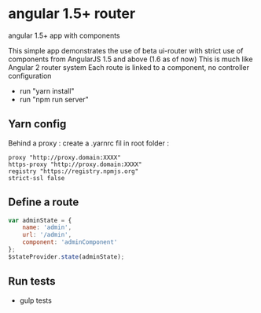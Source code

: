 # angular 1.5+ router
angular 1.5+ app with components

This simple app demonstrates the use of beta ui-router with strict use of components from AngularJS 1.5 and above (1.6 as of now)
This is much like Angular 2 router system
Each route is linked to a component, no controller configuration

- run "yarn install"
- run "npm run server"

## Yarn config

Behind a proxy : create a .yarnrc fil in root folder :

```
proxy "http://proxy.domain:XXXX"
https-proxy "http://proxy.domain:XXXX"
registry "https://registry.npmjs.org"
strict-ssl false
```

## Define a route

```javascript
var adminState = {
	name: 'admin',
	url: '/admin',
	component: 'adminComponent'
};
$stateProvider.state(adminState);
```

## Run tests

- gulp tests
